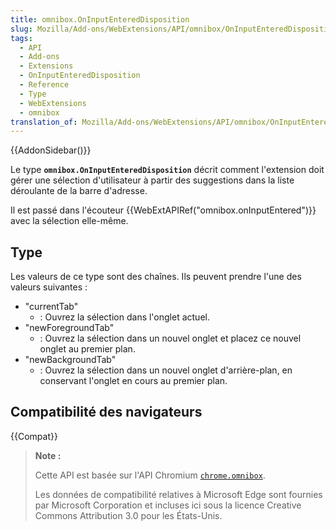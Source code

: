 ```yaml
---
title: omnibox.OnInputEnteredDisposition
slug: Mozilla/Add-ons/WebExtensions/API/omnibox/OnInputEnteredDisposition
tags:
  - API
  - Add-ons
  - Extensions
  - OnInputEnteredDisposition
  - Reference
  - Type
  - WebExtensions
  - omnibox
translation_of: Mozilla/Add-ons/WebExtensions/API/omnibox/OnInputEnteredDisposition
---
```


{{AddonSidebar()}}

Le type **`omnibox.OnInputEnteredDisposition`** décrit comment l'extension doit gérer une sélection d'utilisateur à partir des suggestions dans la liste déroulante de la barre d'adresse.

Il est passé dans l'écouteur {{WebExtAPIRef("omnibox.onInputEntered")}} avec la sélection elle-même.

## Type

Les valeurs de ce type sont des chaînes. Ils peuvent prendre l'une des valeurs suivantes :

- "currentTab"
  - : Ouvrez la sélection dans l'onglet actuel.
- "newForegroundTab"
  - : Ouvrez la sélection dans un nouvel onglet et placez ce nouvel onglet au premier plan.
- "newBackgroundTab"
  - : Ouvrez la sélection dans un nouvel onglet d'arrière-plan, en conservant l'onglet en cours au premier plan.

## Compatibilité des navigateurs

{{Compat}}

> **Note :**
>
> Cette API est basée sur l'API Chromium [`chrome.omnibox`](https://developer.chrome.com/extensions/omnibox).
>
> Les données de compatibilité relatives à Microsoft Edge sont fournies par Microsoft Corporation et incluses ici sous la licence Creative Commons Attribution 3.0 pour les États-Unis.
